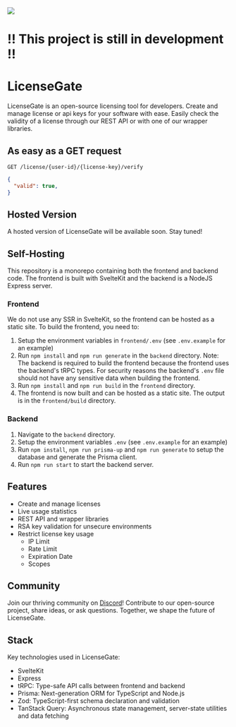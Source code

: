 <picture>
  <source media="(prefers-color-scheme: dark)" srcset="https://github.com/DevLeoko/license-gate/assets/13747815/65026d9c-86eb-47c8-804a-6b768a5786de">
  <source media="(prefers-color-scheme: light)" srcset="https://github.com/DevLeoko/license-gate/assets/13747815/e6425f96-e41b-431c-975c-4699006c6b04">
  <img src="https://github.com/DevLeoko/license-gate/assets/13747815/35c05ca5-51b7-440f-b589-29da9e27c876">
</picture>

# !! This project is still in development !!

# LicenseGate

LicenseGate is an open-source licensing tool for developers. Create and manage license or api keys for your software with ease. Easily check the validity of a license through our REST API or with one of our wrapper libraries.

## As easy as a GET request

```http
GET /license/{user-id}/{license-key}/verify
```

```json
{
  "valid": true,
}
```

## Hosted Version
A hosted version of LicenseGate will be available soon. Stay tuned!

## Self-Hosting
This repository is a monorepo containing both the frontend and backend code. The frontend is built with SvelteKit and the backend is a NodeJS Express server. 

### Frontend
We do not use any SSR in SvelteKit, so the frontend can be hosted as a static site. 
To build the frontend, you need to:
1. Setup the environment variables in `frontend/.env` (see `.env.example` for an example)
2. Run `npm install` and `npm run generate` in the `backend` directory.
Note: The backend is required to build the frontend because the frontend uses the backend's tRPC types. For security reasons the backend's `.env` file should not have any sensitive data when building the frontend.
3. Run `npm install` and `npm run build` in the `frontend` directory.
4. The frontend is now built and can be hosted as a static site. The output is in the `frontend/build` directory.

### Backend
1. Navigate to the `backend` directory.
2. Setup the environment variables `.env` (see `.env.example` for an example)
3. Run `npm install`, `npm run prisma-up` and `npm run generate` to setup the database and generate the Prisma client.
4. Run `npm run start` to start the backend server.

## Features
- Create and manage licenses
- Live usage statistics
- REST API and wrapper libraries
- RSA key validation for unsecure environments
- Restrict license key usage
  - IP Limit
  - Rate Limit
  - Expiration Date
  - Scopes

## Community
Join our thriving community on [Discord](https://discord.gg/ycDG6rS)! Contribute to our open-source project, share ideas, or ask questions. Together, we shape the future of LicenseGate.

## Stack
Key technologies used in LicenseGate:
- SvelteKit
- Express
- tRPC: Type-safe API calls between frontend and backend
- Prisma: Next-generation ORM for TypeScript and Node.js
- Zod: TypeScript-first schema declaration and validation
- TanStack Query: Asynchronous state management, server-state utilities and data fetching